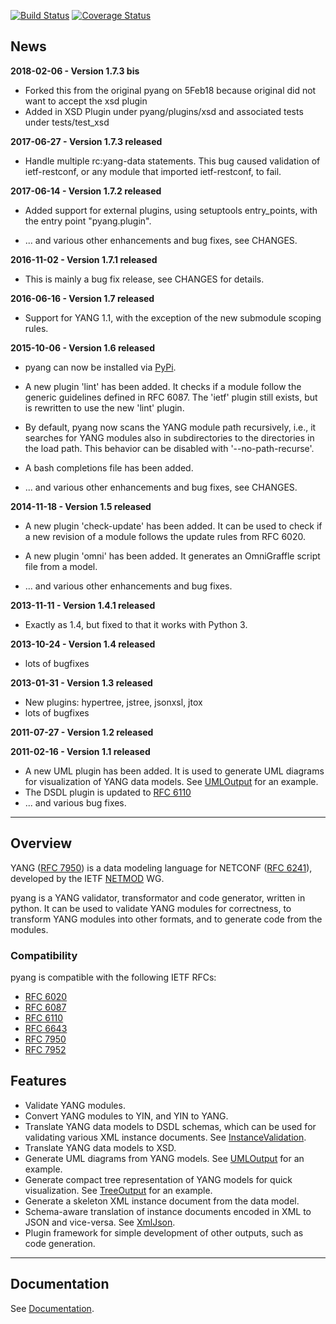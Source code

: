 [![Build Status](https://travis-ci.org/mbj4668/pyang.svg?branch=master)](https://travis-ci.org/mbj4668/pyang)
[![Coverage Status](https://coveralls.io/repos/mbj4668/pyang/badge.svg)](https://coveralls.io/r/mbj4668/pyang)

## News ##
**2018-02-06 - Version 1.7.3 bis**
  * Forked this from the original pyang on 5Feb18 because original did not want to accept the xsd plugin
  * Added in XSD Plugin under pyang/plugins/xsd and associated tests under tests/test_xsd

**2017-06-27 - Version 1.7.3 released**

  * Handle multiple rc:yang-data statements.  This bug caused
    validation of ietf-restconf, or any module that imported
    ietf-restconf, to fail.

**2017-06-14 - Version 1.7.2 released**

  * Added support for external plugins, using setuptools entry_points,
    with the entry point "pyang.plugin".

  * ... and various other enhancements and bug fixes, see CHANGES.

**2016-11-02 - Version 1.7.1 released**

  * This is mainly a bug fix release, see CHANGES for details.

**2016-06-16 - Version 1.7 released**
  * Support for YANG 1.1, with the exception of the new submodule scoping rules. 


**2015-10-06 - Version 1.6 released**

  * pyang can now be installed via [PyPi](https://pypi.python.org/pypi).

  * A new plugin 'lint' has been added. It checks if a module follow
    the generic guidelines defined in RFC 6087.  The 'ietf' plugin
    still exists, but is rewritten to use the new 'lint' plugin.

  * By default, pyang now scans the YANG module path recursively,
    i.e., it searches for YANG modules also in subdirectories to the
    directories in the load path.  This behavior can be disabled with
    '--no-path-recurse'.

  * A bash completions file has been added.

  * ... and various other enhancements and bug fixes, see CHANGES.

**2014-11-18 - Version 1.5 released**

  * A new plugin 'check-update' has been added. It can be used to check if a new revision of a module follows the update rules from RFC 6020.

  * A new plugin 'omni' has been added.  It generates an OmniGraffle script file from a model.

  * ... and various other enhancements and bug fixes.

**2013-11-11 - Version 1.4.1 released**
  * Exactly as 1.4, but fixed to that it works with Python 3.

**2013-10-24 - Version 1.4 released**
  * lots of bugfixes

**2013-01-31 - Version 1.3 released**
  * New plugins: hypertree, jstree, jsonxsl, jtox
  * lots of bugfixes

**2011-07-27 - Version 1.2 released**

**2011-02-16 - Version 1.1 released**

  * A new UML plugin has been added. It is used to generate UML
    diagrams for visualization of YANG data models.  See
    [UMLOutput](https://github.com/mbj4668/pyang/wiki/UMLOutput) for
    an example.
  * The DSDL plugin is updated to [RFC 6110](http://tools.ietf.org/html/rfc6110)
  * ... and various bug fixes.


---


## Overview ##

YANG ([RFC 7950](http://tools.ietf.org/html/rfc7950)) is a data modeling language for NETCONF ([RFC 6241](http://tools.ietf.org/html/rfc6241)), developed by the IETF [NETMOD](http://www.ietf.org/html.charters/netmod-charter.html) WG.

pyang is a YANG validator, transformator and code generator, written in python. It can be used to validate YANG modules for correctness, to transform YANG modules into other formats, and to generate code from the modules.

### Compatibility ###

pyang is compatible with the following IETF RFCs:

  * [RFC 6020](http://tools.ietf.org/html/rfc6020)
  * [RFC 6087](http://tools.ietf.org/html/rfc6087)
  * [RFC 6110](http://tools.ietf.org/html/rfc6110)
  * [RFC 6643](http://tools.ietf.org/html/rfc6643)
  * [RFC 7950](http://tools.ietf.org/html/rfc7950)
  * [RFC 7952](http://tools.ietf.org/html/rfc7952)

## Features ##

  * Validate YANG modules.
  * Convert YANG modules to YIN, and YIN to YANG.
  * Translate YANG data models to DSDL schemas, which can be used for
    validating various XML instance documents. See
    [InstanceValidation](https://github.com/mbj4668/pyang/wiki/InstanceValidation).
  * Translate YANG data models to XSD.
  * Generate UML diagrams from YANG models. See
    [UMLOutput](https://github.com/mbj4668/pyang/wiki/UMLOutput) for
    an example.
  * Generate compact tree representation of YANG models for quick
  visualization. See
  [TreeOutput](https://github.com/mbj4668/pyang/wiki/TreeOutput) for
  an example.
  * Generate a skeleton XML instance document from the data model.
  * Schema-aware translation of instance documents encoded in XML to
    JSON and vice-versa. See
    [XmlJson](https://github.com/mbj4668/pyang/wiki/XmlJson).
  * Plugin framework for simple development of other outputs, such as
    code generation.


---


## Documentation ##

See [Documentation](https://github.com/mbj4668/pyang/wiki/Documentation).
